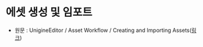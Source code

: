 # 에셋 생성 및 임포트

- 원문 : UnigineEditor / Asset Workflow / Creating and Importing Assets([링크](https://developer.unigine.com/en/docs/2.11/editor2/assets_workflow/assets_create_import?rlang=cpp))